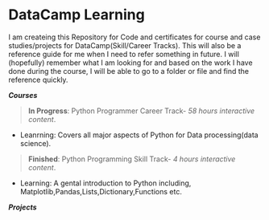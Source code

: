 # DataCamp Learning 
I am createing this Repository for Code and certificates for course and case studies/projects for DataCamp(Skill/Career Tracks). This will also be a reference guide for me when I need to refer something in future. 
I will (hopefully) remember what I am looking for and based on the work I have done during the course, I will be able to go to a folder or file and find the reference quickly. 

***Courses***

> **In Progress**:
  > Python Programmer Career Track- *58 hours interactive content*.
   - Leanrning: Covers all major aspects of Python for Data processing(data science).  

> **Finished**:
  > Python Programming Skill Track- *4 hours interactive content*.
   - Learning: A gental introduction to Python including, Matplotlib,Pandas,Lists,Dictionary,Functions etc.
 
***Projects***
